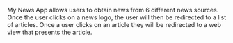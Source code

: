My News App allows users to obtain news from 6 different news sources. Once the user clicks on a news logo, the user will then be redirected to a list of articles. Once a user clicks
on an article they will be redirected to a web view that presents the article.

